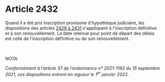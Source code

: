 # Article 2432

<p>Quand il a été pris inscription provisoire d'hypothèque judiciaire, les dispositions des articles <a href='/affichCodeArticle.do?cidTexte=LEGITEXT000006070721&idArticle=LEGIARTI000044071980&dateTexte=&categorieLien=id' title='Code civil - art. 2429 (VD)'>2429 à 2431</a> s'appliquent à l'inscription définitive et à son renouvellement. La date retenue pour point de départ des délais est celle de l'inscription définitive ou de son renouvellement.</p><br/><br/><i>NOTA:<p>Conformément à l’article 37 de l’ordonnance n° 2021-1192 du 15 septembre 2021, ces dispositions entrent en vigueur le 1<sup>er</sup> janvier 2022.</p></i>